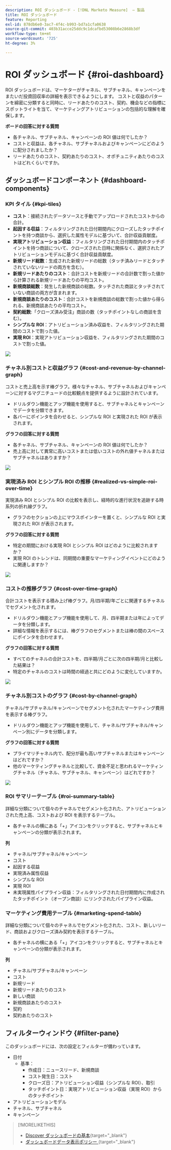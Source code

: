 ```yaml
---
description: ROI ダッシュボード - [!DNL Marketo Measure]  – 製品
title: ROI ダッシュボード
feature: Reporting
exl-id: 878db6e0-3ac7-4f4c-b993-bd7a1cfa0638
source-git-commit: 403b31acce25ddc9c1dcafbd53008b6e2868b3df
workflow-type: tm+mt
source-wordcount: '725'
ht-degree: 3%

---
```


# ROI ダッシュボード {#roi-dashboard}

ROI ダッシュボードは、マーケターがチャネル、サブチャネル、キャンペーンをまたいだ投資回収率の詳細を表示できるようにします。 コストと収益のパターンを綿密に分類すると同時に、リードあたりのコスト、契約、機会などの指標にスポットライトを当て、マーケティングアトリビューションの包括的な理解を確保します。

**ボードの回答に対する質問**

* 各チャネル、サブチャネル、キャンペーンの ROI 値は何でしたか？
* コストと収益は、各チャネル、サブチャネルおよびキャンペーンにどのように配分されましたか？
* リードあたりのコスト、契約あたりのコスト、オポチュニティあたりのコストはどれくらいですか。

## ダッシュボードコンポーネント {#dashboard-components}

### KPI タイル {#kpi-tiles}

* **コスト**：接続されたデータソースと手動でアップロードされたコストからの合計。
* **起因する収益**：フィルタリングされた日付期間内にクローズしたタッチポイントを持つ商談から、選択した属性モデルに基づいて、合計収益貢献度。
* **実現アトリビューション収益**：フィルタリングされた日付期間内のタッチポイントを持つ商談について、クローズされた日時に関係なく、選択されたアトリビューションモデルに基づく合計収益貢献度。
* **新規リード総数**：生成された新規リードの総数（タッチ済みリードとタッチされていないリードの両方を含む）。
* **新規リードあたりのコスト**：合計コストを新規リードの合計数で割った値から計算される新規リードあたりの平均コスト。
* **新規商談総数**：発生した新規商談の総数。タッチされた商談とタッチされていない商談の両方が含まれます。
* **新規商談あたりのコスト**：合計コストを新規商談の総数で割った値から得られる、新規商談あたりの平均コスト。
* **契約総数**:「クローズ済み受注」商談の数（タッチポイントなしの商談を含む）。
* **シンプルな ROI**：アトリビューション済み収益を、フィルタリングされた期間のコストで割った値。
* **実現 ROI**：実現アトリビューション収益を、フィルタリングされた期間のコストで割った値。

![](assets/roi-dashboard-1.png)

### チャネル別コストと収益グラフ {#cost-and-revenue-by-channel-graph}

コストと売上高を示す棒グラフ。様々なチャネル、サブチャネルおよびキャンペーンに対するマグニチュードの比較観点を提供するように設計されています。

* ドリルダウン機能とアップ機能を使用すると、サブチャネルとキャンペーンでデータを分類できます。
* 各バーにポインタを合わせると、シンプルな ROI と実現された ROI が表示されます。

**グラフの回答に対する質問**

* 各チャネル、サブチャネル、キャンペーンの ROI 値は何でしたか？
* 売上高に対して異常に高いコストまたは低いコストの外れ値チャネルまたはサブチャネルはありますか？

![](assets/roi-dashboard-2.png)

### 実現済み ROI とシンプル ROI の推移 {#realized-vs-simple-roi-over-time}

実現済み ROI とシンプル ROI の比較を表示し、経時的な進行状況を追跡する時系列の折れ線グラフ。

* グラフのセクションの上にマウスポインターを置くと、シンプルな ROI と実現された ROI が表示されます。

**グラフの回答に対する質問**

* 特定の期間における実現 ROI とシンプル ROI はどのように比較されますか？
* 実現 ROI のトレンドは、同期間の重要なマーケティングイベントにどのように関連しますか？

![](assets/roi-dashboard-3.png)

### コストの推移グラフ {#cost-over-time-graph}

合計コストを表示する積み上げ棒グラフ。月/四半期/年ごとに関連するチャネルでセグメント化されます。

* ドリルダウン機能とアップ機能を使用して、月、四半期または年によってデータを分類します。
* 詳細な情報を表示するには、棒グラフのセグメントまたは棒の間のスペースにポインタを合わせます。

**グラフの回答に対する質問**

* すべてのチャネルの合計コストを、四半期/月ごとに次の四半期/月と比較した結果は？
* 特定のチャネルのコストは時間の経過と共にどのように変化していますか。

![](assets/roi-dashboard-4.png)

### チャネル別コストのグラフ {#cost-by-channel-graph}

チャネル/サブチャネル/キャンペーンでセグメント化されたマーケティング費用を表示する棒グラフ。

* ドリルダウン機能とアップ機能を使用して、チャネル/サブチャネル/キャンペーン別にデータを分類します。

**グラフの回答に対する質問**

* プライマリチャネル内で、配分が最も高いサブチャネルまたはキャンペーンはどれですか？
* 他のマーケティングチャネルと比較して、資金不足と思われるマーケティングチャネル（チャネル、サブチャネル、キャンペーン）はどれですか？

![](assets/roi-dashboard-5.png)

### ROI サマリーテーブル {#roi-summary-table}

詳細な分類について個々のチャネルでセグメント化された、アトリビューションされた売上高、コストおよび ROI を表示するテーブル。

* 各チャネルの横にある「+」アイコンをクリックすると、サブチャネルとキャンペーンの分類が表示されます。

**列**

* チャネル/サブチャネル/キャンペーン
* コスト
* 起因する収益
* 実現済み属性収益
* シンプルな ROI
* 実現 ROI
* 未実現属性パイプライン収益：フィルタリングされた日付期間内に作成されたタッチポイント（オープン商談）にリンクされたパイプライン収益。

### マーケティング費用テーブル {#marketing-spend-table}

詳細な分類について個々のチャネルでセグメント化された、コスト、新しいリード、商談およびクローズ済み契約を表示するテーブル。

* 各チャネルの横にある「+」アイコンをクリックすると、サブチャネルとキャンペーンの分類が表示されます。

**列**

* チャネル/サブチャネル/キャンペーン
* コスト
* 新規リード
* 新規リードあたりのコスト
* 新しい商談
* 新規商談あたりのコスト
* 契約
* 契約あたりのコスト

## フィルターウィンドウ {#filter-pane}

このダッシュボードには、次の設定とフィルターが備わっています。

* 日付
   * 基準：
      * 作成日：ニュースリード、新規商談
      * コスト発生日：コスト
      * クローズ日：アトリビューション収益（シンプルな ROI）、取引
      * タッチポイント日：実現アトリビューション収益（実現 ROI）からのタッチポイント
* アトリビューションモデル
* チャネル、サブチャネル
* キャンペーン

>[!MORELIKETHIS]
>
>* [Discover ダッシュボードの基本](/help/marketo-measure-discover-ui/dashboards/discover-dashboard-basics.md){target="_blank"}
>* [ ダッシュボードデータ表示ポリシー ](/help/marketo-measure-discover-ui/dashboards/dashboard-data-visibility-policy.md){target="_blank"}

